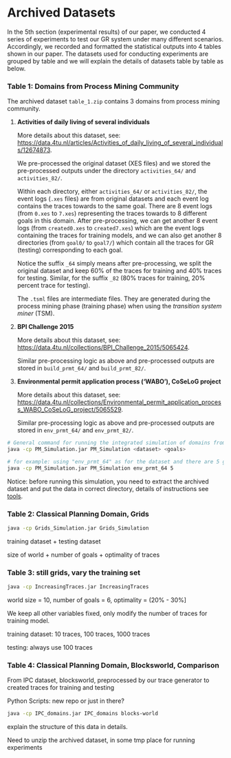 # Archived Datasets

In the 5th section (experimental results) of our paper, we conducted 4 series of experiments to test our GR system under many different scenarios. Accordingly, we recorded and formatted the statistical outputs into 4 tables shown in our paper. The datasets used for conducting experiments are grouped by table and we will explain the details of datasets table by table as below.



### Table 1: Domains from Process Mining Community

The archived dataset ``table_1.zip`` contains 3 domains from process mining community.

1. **Activities of daily living of several individuals**

   More details about this dataset, see: https://data.4tu.nl/articles/Activities_of_daily_living_of_several_individuals/12674873.

   We pre-processed the original dataset (XES files) and we stored the pre-processed outputs under the directory ``activities_64/`` and ``activities_82/``. 

   Within each directory, either ``activities_64/`` or ``activities_82/``, the event logs (``.xes`` files) are from original datasets and each event log contains the traces towards to the same goal. There are 8 event logs (from ``0.xes`` to ``7.xes``) representing the traces towards to 8 different goals in this domain. After pre-processing, we can get another 8 event logs (from ``created0.xes`` to ``created7.xes``) which are the event logs containing the traces for training models, and we can also get another 8 directories (from ``goal0/`` to ``goal7/``) which contain all the traces for GR (testing) corresponding to each goal. 

   Notice the suffix ``_64`` simply means after pre-processing, we split the original dataset and keep 60% of the traces for training and 40% traces for testing. Similar, for the suffix ``_82`` (80% traces for training, 20% percent trace for testing). 

   The ``.tsml`` files are intermediate files. They are generated during the process mining phase (training phase) when using the *transition system miner* (TSM).

2. **BPI Challenge 2015**

   More details about this dataset, see: https://data.4tu.nl/collections/BPI_Challenge_2015/5065424.

   Similar pre-processing logic as above and pre-processed outputs are stored in ``build_prmt_64/`` and ``build_prmt_82/``.

3. **Environmental permit application process (‘WABO’), CoSeLoG project**

   More details about this dataset, see: https://data.4tu.nl/collections/Environmental_permit_application_process_WABO_CoSeLoG_project/5065529.

   Similar pre-processing logic as above and pre-processed outputs are stored in ``env_prmt_64/`` and ``env_prmt_82/``.

```sh
# General command for running the integrated simulation of domains from process mining community.
java -cp PM_Simulation.jar PM_Simulation <dataset> <goals>

# for example: using "env_prmt_64" as for the dataset and there are 5 goals in that domain.
java -cp PM_Simulation.jar PM_Simulation env_prmt_64 5
```

Notice: before running this simulation, you need to extract the archived dataset and put the data in correct directory, details of instructions see [tools](https://github.com/zihangs/fp1189_aamas2020/tree/master/tools).

### Table 2: Classical Planning Domain, Grids

```sh
java -cp Grids_Simulation.jar Grids_Simulation
```

training dataset + testing dataset

size of world + number of goals + optimality of traces



### Table 3:  still grids, vary the training set

```sh
java -cp IncreasingTraces.jar IncreasingTraces
```

world size = 10, number of goals = 6, optimality = (20% - 30%]

We keep all other variables fixed, only modify the number of traces for training model.

training dataset: 10 traces, 100 traces, 1000 traces

testing: always use 100 traces



### Table 4: Classical Planning Domain, Blocksworld, Comparison

From IPC dataset, blocksworld, preprocessed by our trace generator to created traces for training and testing

Python Scripts: new repo or just in there?

```sh
java -cp IPC_domains.jar IPC_domains blocks-world
```

explain the structure of this data in details.

Need to unzip the archived dataset, in some tmp place for running experiments